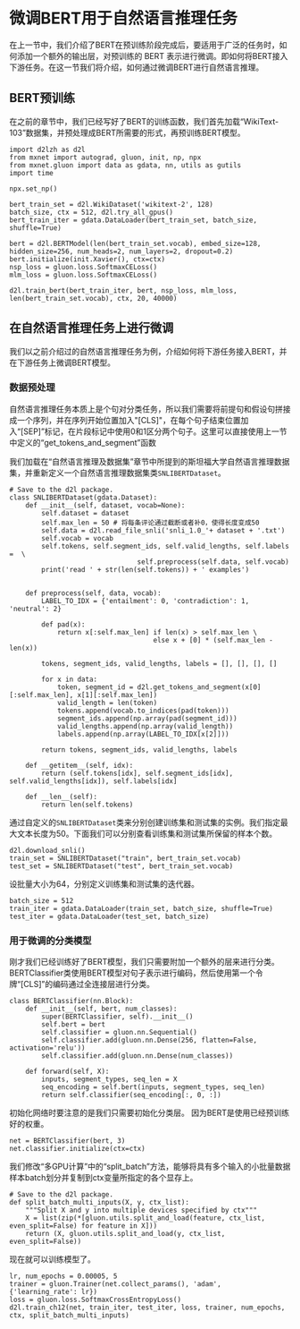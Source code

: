 # 微调BERT用于自然语言推理任务

在上一节中，我们介绍了BERT在预训练阶段完成后，要适用于广泛的任务时，如何添加一个额外的输出层，对预训练的 BERT 表示进行微调。即如何将BERT接入下游任务。在这一节我们将介绍，如何通过微调BERT进行自然语言推理。


## BERT预训练
在之前的章节中，我们已经写好了BERT的训练函数，我们首先加载“WikiText-103”数据集，并预处理成BERT所需要的形式，再预训练BERT模型。

```{.python .input  n=1}
import d2lzh as d2l
from mxnet import autograd, gluon, init, np, npx
from mxnet.gluon import data as gdata, nn, utils as gutils
import time

npx.set_np()

bert_train_set = d2l.WikiDataset('wikitext-2', 128)
batch_size, ctx = 512, d2l.try_all_gpus()
bert_train_iter = gdata.DataLoader(bert_train_set, batch_size, shuffle=True)

bert = d2l.BERTModel(len(bert_train_set.vocab), embed_size=128, hidden_size=256, num_heads=2, num_layers=2, dropout=0.2)
bert.initialize(init.Xavier(), ctx=ctx)
nsp_loss = gluon.loss.SoftmaxCELoss()
mlm_loss = gluon.loss.SoftmaxCELoss()

d2l.train_bert(bert_train_iter, bert, nsp_loss, mlm_loss, len(bert_train_set.vocab), ctx, 20, 40000)
```

## 在自然语言推理任务上进行微调
我们以之前介绍过的自然语言推理任务为例，介绍如何将下游任务接入BERT，并在下游任务上微调BERT模型。

### 数据预处理

自然语言推理任务本质上是个句对分类任务，所以我们需要将前提句和假设句拼接成一个序列，并在序列开始位置加入"[CLS]"，在每个句子结束位置加入“[SEP]”标记，在片段标记中使用0和1区分两个句子。这里可以直接使用上一节中定义的“get_tokens_and_segment”函数

我们加载在“自然语言推理及数据集”章节中所提到的斯坦福大学自然语言推理数据集，并重新定义一个自然语言推理数据集类`SNLIBERTDataset`。

```{.python .input  n=65}
# Save to the d2l package.
class SNLIBERTDataset(gdata.Dataset):
    def __init__(self, dataset, vocab=None):
        self.dataset = dataset
        self.max_len = 50 # 将每条评论通过截断或者补0，使得长度变成50
        self.data = d2l.read_file_snli('snli_1.0_'+ dataset + '.txt')
        self.vocab = vocab
        self.tokens, self.segment_ids, self.valid_lengths, self.labels =  \
                                self.preprocess(self.data, self.vocab)
        print('read ' + str(len(self.tokens)) + ' examples')


    def preprocess(self, data, vocab):
        LABEL_TO_IDX = {'entailment': 0, 'contradiction': 1, 'neutral': 2}

        def pad(x):
            return x[:self.max_len] if len(x) > self.max_len \
                                    else x + [0] * (self.max_len - len(x))
        
        tokens, segment_ids, valid_lengths, labels = [], [], [], []
        
        for x in data:
            token, segment_id = d2l.get_tokens_and_segment(x[0][:self.max_len], x[1][:self.max_len])
            valid_length = len(token)
            tokens.append(vocab.to_indices(pad(token)))
            segment_ids.append(np.array(pad(segment_id)))
            valid_lengths.append(np.array(valid_length))
            labels.append(np.array(LABEL_TO_IDX[x[2]]))
            
        return tokens, segment_ids, valid_lengths, labels

    def __getitem__(self, idx):
        return (self.tokens[idx], self.segment_ids[idx], self.valid_lengths[idx]), self.labels[idx]

    def __len__(self):
        return len(self.tokens)
```

通过自定义的`SNLIBERTDataset`类来分别创建训练集和测试集的实例。我们指定最大文本长度为50。下面我们可以分别查看训练集和测试集所保留的样本个数。

```{.python .input  n=66}
d2l.download_snli()
train_set = SNLIBERTDataset("train", bert_train_set.vocab)
test_set = SNLIBERTDataset("test", bert_train_set.vocab)
```

设批量大小为64，分别定义训练集和测试集的迭代器。

```{.python .input  n=67}
batch_size = 512
train_iter = gdata.DataLoader(train_set, batch_size, shuffle=True)
test_iter = gdata.DataLoader(test_set, batch_size)
```

### 用于微调的分类模型

刚才我们已经训练好了BERT模型，我们只需要附加一个额外的层来进行分类。 BERTClassifier类使用BERT模型对句子表示进行编码，然后使用第一个令牌“[CLS]”的编码通过全连接层进行分类。

```{.python .input  n=82}
class BERTClassifier(nn.Block):
    def __init__(self, bert, num_classes):
        super(BERTClassifier, self).__init__()
        self.bert = bert
        self.classifier = gluon.nn.Sequential()
        self.classifier.add(gluon.nn.Dense(256, flatten=False, activation='relu'))
        self.classifier.add(gluon.nn.Dense(num_classes))

    def forward(self, X):
        inputs, segment_types, seq_len = X
        seq_encoding = self.bert(inputs, segment_types, seq_len)
        return self.classifier(seq_encoding[:, 0, :])
```

初始化网络时要注意的是我们只需要初始化分类层。 因为BERT是使用已经预训练好的权重。

```{.python .input  n=83}
net = BERTClassifier(bert, 3)
net.classifier.initialize(ctx=ctx)
```

我们修改“多GPU计算”中的“split_batch”方法，能够将具有多个输入的小批量数据样本batch划分并复制到ctx变量所指定的各个显存上。

```{.python .input  n=84}
# Save to the d2l package.
def split_batch_multi_inputs(X, y, ctx_list):
    """Split X and y into multiple devices specified by ctx"""
    X = list(zip(*[gluon.utils.split_and_load(feature, ctx_list, even_split=False) for feature in X]))
    return (X, gluon.utils.split_and_load(y, ctx_list, even_split=False))
```

现在就可以训练模型了。

```{.python .input  n=87}
lr, num_epochs = 0.00005, 5
trainer = gluon.Trainer(net.collect_params(), 'adam', {'learning_rate': lr})
loss = gluon.loss.SoftmaxCrossEntropyLoss()
d2l.train_ch12(net, train_iter, test_iter, loss, trainer, num_epochs, ctx, split_batch_multi_inputs)
```
